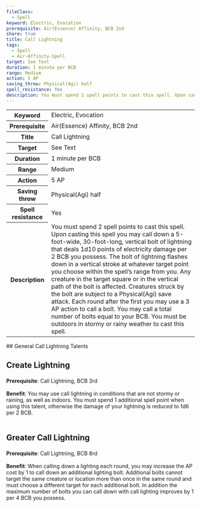 ```yaml
---
fileClass:
  - Spell
keyword: Electric, Evocation
prerequisite: Air(Essence) Affinity, BCB 2nd
share: true
title: Call Lightning
tags:
  - Spell
  - Air-Affinity-Spell
target: See Text
duration: 1 minute per BCB
range: Medium
action: 5 AP
saving_throw: Physical(Agi) half
spell_resistance: Yes
description: You must spend 2 spell points to cast this spell. Upon casting this spell you may call down a 5-foot-wide, 30-foot-long, vertical bolt of lightning that deals 1d10 points of electricity damage per 2 BCB you possess. The bolt of lightning flashes down in a vertical stroke at whatever target point you choose within the spell’s range from you. Any creature in the target square or in the vertical path of the bolt is affected. Creatures struck by the bolt are subject to a Physical(Agi) save attack. Each round after the first you may use a 3 AP action to call a bolt. You may call a total number of bolts equal to your BCB. You must be outdoors in stormy or rainy weather to cast this spell.
---
```


<p><span style="overflow-x: auto;"><table><tbody><tr><th>Keyword</th><td>Electric, Evocation</td></tr><tr><th>Prerequisite</th><td>Air(Essence) Affinity, BCB 2nd</td></tr><tr><th>Title</th><td>Call Lightning</td></tr><tr><th>Target</th><td>See Text</td></tr><tr><th>Duration</th><td>1 minute per BCB</td></tr><tr><th>Range</th><td>Medium</td></tr><tr><th>Action</th><td>5 AP</td></tr><tr><th>Saving throw</th><td>Physical(Agi) half</td></tr><tr><th>Spell resistance</th><td>Yes</td></tr><tr><th>Description</th><td>You must spend 2 spell points to cast this spell. Upon casting this spell you may call down a 5-foot-wide, 30-foot-long, vertical bolt of lightning that deals 1d10 points of electricity damage per 2 BCB you possess. The bolt of lightning flashes down in a vertical stroke at whatever target point you choose within the spell’s range from you. Any creature in the target square or in the vertical path of the bolt is affected. Creatures struck by the bolt are subject to a Physical(Agi) save attack. Each round after the first you may use a 3 AP action to call a bolt. You may call a total number of bolts equal to your BCB. You must be outdoors in stormy or rainy weather to cast this spell.</td></tr></tbody></table></span></p>
## General Call Lightning Talents

<h2><span><p>Create Lightning</p></span></h2><p><span><p><b>Prerequisite</b>:    Call Lightning, BCB 3rd<br><br><b>Benefit</b>:    You may use call lightning in conditions that are not stormy or raining, as well as indoors. You must spend 1 additional spell point when using this talent, otherwise the damage of your lightning is reduced to 1d6 per 2 BCB.<br><br></p></span></p><h2><span><p>Greater Call Lightning</p></span></h2><p><span><p><b>Prerequisite</b>:    Call Lightning, BCB 8rd<br><br><b>Benefit</b>:    When calling down a lighting each round, you may increase the AP cost by 1 to call down an additional lighting bolt. Additional bolts cannot target the same creature or location more than once in the same round and must choose a different target for each additional bolt. In addition the maximum number of bolts you can call down with call lighting improves by 1 per 4 BCB you possess.<br><br></p></span></p>